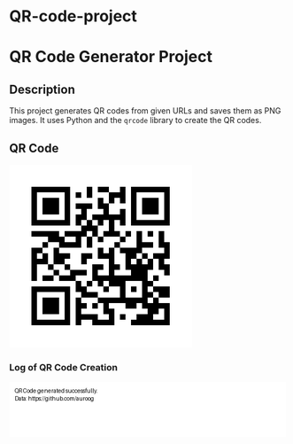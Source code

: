 # QR-code-project

# QR Code Generator Project

## Description
This project generates QR codes from given URLs and saves them as PNG images. It uses Python and the `qrcode` library to create the QR codes.

## QR Code
![QR Code](qrcode.png)


### Log of QR Code Creation
![Log Image](log_image.png)
